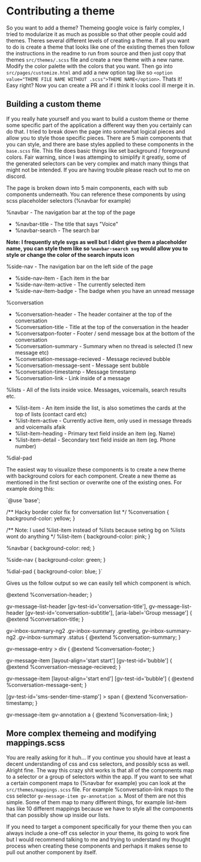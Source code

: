 # Contributing a theme
So you want to add a theme? Themeing google voice is fairly complex, I tried to modularize it as much as possible so that other people could add themes. Theres several different levels of creating a theme.
If all you want to do is create a theme that looks like one of the existing themes then follow the instructions in the readme to run from source and then just copy that themes `src/themes/.scss` file and create a new theme with a new name. Modify the color palette with the colors that you want.
 Then go into `src/pages/customize.html` and add a new option tag like so `<option value="THEME FILE NAME WITHOUT .scss">THEME NAME</option>`. Thats it! Easy right? Now you can create a PR and if i think it looks cool ill merge it in.

 ## Building a custom theme
 If you really hate yourself and you want to build a custom theme or theme some specific part of the application a different way then you certainly can do that. I tried to break down the page into somewhat logical pieces and allow you to style those specific pieces. There are 5 main components that you can style, and there are base styles applied to these components in the `base.scss` file. This file does basic things like set background / foreground colors. 
 Fair warning, since I was attemping to simiplify it greatly, some of the generated selectors can be very complex and match many things that might not be intended. If you are having trouble please reach out to me on discord.
 
 The page is broken down into 5 main components, each with sub components underneath. You can reference these components by using scss placeholder selectors (%navbar for example)

%navbar - The navigation bar at the top of the page
- %navbar-title - The title that says "Voice"
- %navbar-search - The search bar

**Note: I frequently style svgs as well but I didnt give them a placeholder name, you can style them like so `%navbar-search svg` would allow you to style or change the color of the search inputs icon**


%side-nav - The navigation bar on the left side of the page

- %side-nav-item - Each item in the bar
- %side-nav-item-active - The currently selected item
- %side-nav-item-badge - The badge when you have an unread message

%conversation
- %conversation-header - The header container at the top of the conversation
- %conversation-title - Title at the top of the conversation in the header
- %conversatpon-footer - Footer / send message box at the bottom of the conversation
- %conversation-summary - Summary when no thread is selected (1 new message etc)
- %conversation-message-recieved - Message recieved bubble
- %conversation-message-sent - Message sent bubble
- %conversation-timestamp - Message timestamp
- %conversation-link - Link inside of a message

%lists - All of the lists inside voice. Messages, voicemails, search results etc.
- %list-item - An item inside the list, is also sometimes the cards at the top of lists (contact card etc)
- %list-item-active - Currently active item, only used in message threads and voicemails afaik
- %list-item-heading - Primary text field inside an item (eg. Name)
- %list-item-detail - Secondary text field inside an item (eg. Phone number)

%dial-pad

The easiest way to visualize these components is to create a new theme with background colors for each component. Create a new theme as mentioned in the first section or overwrite one of the existing ones. For example doing this:

`@use 'base';

/** Hacky border color fix for conversation list */
%conversation {
    background-color: yellow;
}

/** Note: I used %list-item instead of %lists because seting bg on %lists wont do anything */
%list-item {
    background-color: pink;
}

%navbar {
    background-color: red;
}

%side-nav {
    background-color: green;
}

%dial-pad {
    background-color: blue;
}`

Gives us the follow output so we can easily tell which component is which.
<screenshot>

 @extend %conversation-header;
}

gv-message-list-header [gv-test-id='conversation-title'],
gv-message-list-header [gv-test-id='conversation-subtitle'],
[aria-label='Group message'] {
    @extend %conversation-title;
}

gv-inbox-summary-ng2 .gv-inbox-summary .greeting,
gv-inbox-summary-ng2 .gv-inbox-summary .status {
    @extend %conversation-summary;
}

gv-message-entry > div {
    @extend %conversation-footer;
}

gv-message-item [layout-align='start start'] [gv-test-id='bubble'] {
    @extend %conversation-message-recieved;
}

gv-message-item [layout-align='start end'] [gv-test-id='bubble'] {
    @extend %conversation-message-sent;
}

[gv-test-id='sms-sender-time-stamp'] > span {
    @extend %conversation-timestamp;
}

gv-message-item gv-annotation a {
    @extend %conversation-link;
}

## More complex themeing and modifying mappings.scss
You are really asking for it huh... If you continue you should have at least a decent understanding of css and css selectors, and possibly scss as well.
Alright fine. The way this crazy shit works is that all of the components map to a selector or a group of selectors within the app. If you want to see what a certain component maps to (%navbar for example) you
can look at the `src/themes/mappings.scss` file. For example %conversation-link maps to the css selector `gv-message-item gv-annotation a`. Most of them are not this simple. Some of them map to many different things, for example list-item has like 10 different mappings because we have to style all the components that can possibly show up inside our lists.

If you need to target a component specifically for your theme then you can always include a one-off css selector in your theme, its going to work fine but I would recommend talking to me and trying to understand my thought process when creating these components
and perhaps it makes sense to pull out another component by itself.